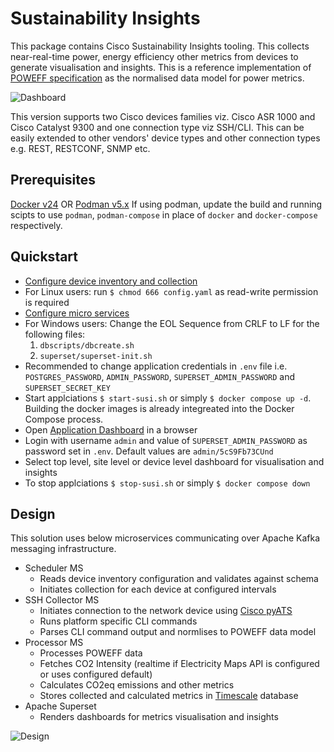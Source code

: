 # Sustainability Insights

This package contains Cisco Sustainability Insights tooling. This collects near-real-time power, energy efficiency other metrics from devices to generate visualisation and insights. This is a reference implementation of [POWEFF specification](https://datatracker.ietf.org/doc/draft-opsawg-poweff/) as the normalised data model for power metrics.

![Dashboard](./docs/dashboard.png "Dashboard")

This version supports two Cisco devices families viz. Cisco ASR 1000 and Cisco Catalyst 9300 and one connection type viz SSH/CLI. This can be  easily extended to other vendors' device types and other connection types e.g. REST, RESTCONF, SNMP etc.

## Prerequisites

[Docker v24](https://docs.docker.com/get-docker/) OR [Podman v5.x](https://podman.io/get-started)
If using podman, update the build and running scipts to use `podman`, `podman-compose` in place of `docker` and `docker-compose` respectively.

## Quickstart

- [Configure device inventory and collection](./docs/device-configuration.md)
- For Linux users: run `$ chmod 666 config.yaml` as read-write permission is required
- [Configure micro services](./docs/service-configuration.md)
- For Windows users: Change the EOL Sequence from CRLF to LF for the following files:
  1. `dbscripts/dbcreate.sh`
  2. `superset/superset-init.sh`
- Recommended to change application credentials in `.env` file i.e. `POSTGRES_PASSWORD`, `ADMIN_PASSWORD`, `SUPERSET_ADMIN_PASSWORD` and `SUPERSET_SECRET_KEY`
- Start applciations `$ start-susi.sh` or simply `$ docker compose up -d`. Building the docker images is already integreated into the Docker Compose process.
- Open [Application Dashboard](http://locahost:8088) in a browser
- Login with username `admin` and value of `SUPERSET_ADMIN_PASSWORD` as password set in `.env`. Default values are `admin/5cS9Fb73CUnd`
- Select top level, site level or device level dashboard for visualisation and insights
- To stop applciations `$ stop-susi.sh` or simply `$ docker compose down`

## Design

This solution uses below microservices communicating over Apache Kafka messaging infrastructure.

- Scheduler MS
  - Reads device inventory configuration and validates against schema
  - Initiates collection for each device at configured intervals
- SSH Collector MS
  - Initiates connection to the network device using [Cisco pyATS](https://developer.cisco.com/docs/pyats/)
  - Runs platform specific CLI commands
  - Parses CLI command output and normlises to POWEFF data model
- Processor MS
  - Processes POWEFF data
  - Fetches  CO2 Intensity (realtime if Electricity Maps API is configured or uses configured default)
  - Calculates CO2eq emissions and other metrics
  - Stores collected and calculated metrics in [Timescale](https://www.timescale.com) database
- Apache Superset
  - Renders dashboards for metrics visualisation and insights

![Design](./docs/arch.png "Design")
